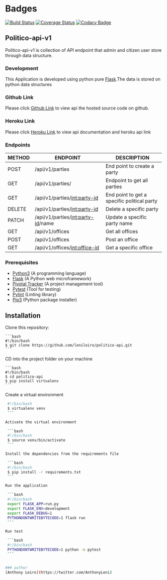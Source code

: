# Badges

[![Build Status](https://api.travis-ci.org/lenileiro/politico-api.svg?branch=develop)](https://travis-ci.org/lenileiro/politico-api) 
[![Coverage Status](https://coveralls.io/repos/github/lenileiro/politico-api/badge.svg?branch=develop)](https://coveralls.io/github/lenileiro/politico-api?branch=develop)
[![Codacy Badge](https://api.codacy.com/project/badge/Grade/a2ba7d88ba0b45189d58fd361e33cea6)](https://www.codacy.com/app/lenileiro/politico-api?utm_source=github.com&amp;utm_medium=referral&amp;utm_content=lenileiro/politico-api&amp;utm_campaign=Badge_Grade)

## Politico-api-v1
Politico-api-v1 is collection of API endpoint that admin and citizen user store through data structure.


### Development
This Application is developed using python pure [Flask](http://flask.pocoo.org/docs/1.0/).The data is stored on python data structures

### Github Link
Please click [Github Link](https://github.com/lenileiro/politico-api/tree/develop) to view api the hosted source code on github.

### Heroku Link
Please click [Heroku Link](https://politico-v1-api.herokuapp.com/api/v1) to view api documentation and heroku api link


### Endpoints

| METHOD | ENDPOINT                                            | DESCRIPTION                         |
| ------ | ---------------------------------------------       | --------------------------------    |
| POST   | /api/v1/parties                                 |End point to create a party       |
| GET   | /api/v1/parties/                                  | Endpoint to get all parties       |
| GET   | /api/v1/parties/<int:party-id>                                   | End point to get a specific political party               |
| DELETE    | /api/v1/parties/<int:party-id>                                   | Delete a specific party                 |
| PATCH    | /api/v1/parties/<int:party-id>/name                 | Update a specific party name             |
| GET    | /api/v1/offices                | Get all offices      |
| POST   | /api/v1/offices       | Post an office        |
| GET    | /api/v1/offices/<int:office-id>    | Get a specific office          |

### Prerequisites
- [Python3](https://www.python.org/) (A programming language)
- [Flask](http://flask.pocoo.org/) (A Python web microframework)
- [Pivotal Tracker](www.pivotaltracker.com) (A project management tool)
- [Pytest](https://docs.pytest.org/en/latest/) (Tool for testing)
- [Pylint](https://www.pylint.org/) (Linting library)
- [Pip3](https://pypi.org/project/pip/) (Python package installer)


## Installation

Clone this repository:

    ```bash
    #!/bin/bash
    $ git clone https://github.com/lenileiro/politico-api.git
    ```

CD into the project folder on your machine

    ```bash
    #!/bin/bash
    $ cd politico-api
    $ pip install virtualenv
    ```

Create a virtual environment

   ```bash
    #!/bin/bash
    $ virtualenv venv
    ```

Activate the virtual environment

    ```bash
    #!/bin/bash
    $ source venv/bin/activate
    ```

Install the dependencies from the requirements file

    ```bash
    #!/bin/bash
    $ pip install -r requirements.txt
    ```

Run the application

    ```bash
    #!/bin/bash
    export FLASK_APP=run.py
    export FLASK_ENV=development
    export FLASK_DEBUG=1
    PYTHONDONTWRITEBYTECODE=1 flask run
    ```

Run test

    ```bash
    #!/bin/bash
    PYTHONDONTWRITEBYTECODE=1 python -m pytest
    ```


### author
[Anthony Leiro](https://twitter.com/AnthonyLeni)